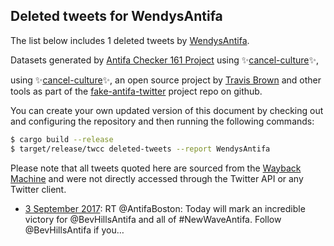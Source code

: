 ## Deleted tweets for WendysAntifa

The list below includes 1 deleted tweets by
[WendysAntifa](https://twitter.com/WendysAntifa).



Datasets generated by [Antifa Checker 161 Project](https://twitter.com/antifacheck161) using ✨[cancel-culture](https://github.com/travisbrown/cancel-culture)✨,
 
using ✨[cancel-culture](https://github.com/travisbrown/cancel-culture)✨, an open source project by 
[Travis Brown](https://twitter.com/travisbrown) and other tools as part of the 
[fake-antifa-twitter](https://github.com/antifacheck161/fake-antifa-twitter) project repo on github.

You can create your own updated version of this document by checking out and configuring the
repository and then running the following commands:

```bash
$ cargo build --release
$ target/release/twcc deleted-tweets --report WendysAntifa
```

Please note that all tweets quoted here are sourced from the
[Wayback Machine](https://web.archive.org) and were not directly accessed through the Twitter API or
any Twitter client.

* [ 3 September 2017](https://web.archive.org/web/20170903225740/https://twitter.com/WendysAntifa/status/904478530238545920): RT @AntifaBoston: Today will mark an incredible victory for @BevHillsAntifa and all of #NewWaveAntifa.  Follow @BevHillsAntifa if you…  <!--904478530238545920-->
